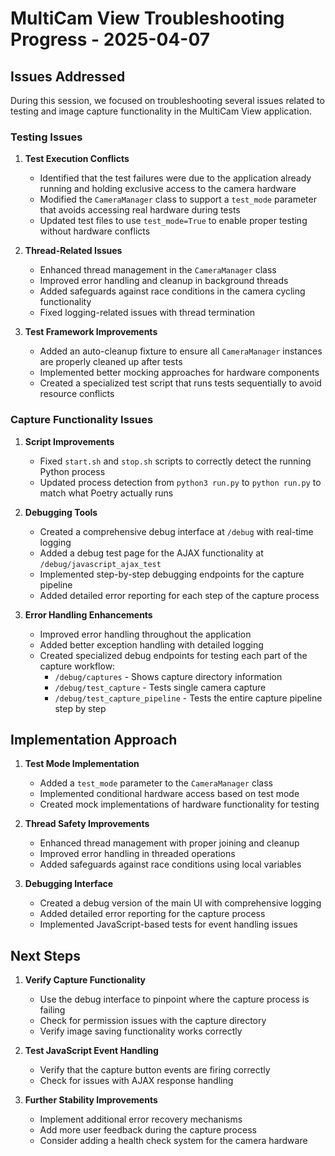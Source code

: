 # MultiCam View Troubleshooting Progress - 2025-04-07

## Issues Addressed

During this session, we focused on troubleshooting several issues related to testing and image capture functionality in the MultiCam View application.

### Testing Issues

1. **Test Execution Conflicts**
   - Identified that the test failures were due to the application already running and holding exclusive access to the camera hardware
   - Modified the `CameraManager` class to support a `test_mode` parameter that avoids accessing real hardware during tests
   - Updated test files to use `test_mode=True` to enable proper testing without hardware conflicts

2. **Thread-Related Issues**
   - Enhanced thread management in the `CameraManager` class
   - Improved error handling and cleanup in background threads
   - Added safeguards against race conditions in the camera cycling functionality
   - Fixed logging-related issues with thread termination

3. **Test Framework Improvements**
   - Added an auto-cleanup fixture to ensure all `CameraManager` instances are properly cleaned up after tests
   - Implemented better mocking approaches for hardware components
   - Created a specialized test script that runs tests sequentially to avoid resource conflicts

### Capture Functionality Issues

1. **Script Improvements**
   - Fixed `start.sh` and `stop.sh` scripts to correctly detect the running Python process
   - Updated process detection from `python3 run.py` to `python run.py` to match what Poetry actually runs

2. **Debugging Tools**
   - Created a comprehensive debug interface at `/debug` with real-time logging
   - Added a debug test page for the AJAX functionality at `/debug/javascript_ajax_test`
   - Implemented step-by-step debugging endpoints for the capture pipeline
   - Added detailed error reporting for each step of the capture process

3. **Error Handling Enhancements**
   - Improved error handling throughout the application
   - Added better exception handling with detailed logging
   - Created specialized debug endpoints for testing each part of the capture workflow:
     - `/debug/captures` - Shows capture directory information
     - `/debug/test_capture` - Tests single camera capture
     - `/debug/test_capture_pipeline` - Tests the entire capture pipeline step by step

## Implementation Approach

1. **Test Mode Implementation**
   - Added a `test_mode` parameter to the `CameraManager` class
   - Implemented conditional hardware access based on test mode
   - Created mock implementations of hardware functionality for testing

2. **Thread Safety Improvements**
   - Enhanced thread management with proper joining and cleanup
   - Improved error handling in threaded operations
   - Added safeguards against race conditions using local variables

3. **Debugging Interface**
   - Created a debug version of the main UI with comprehensive logging
   - Added detailed error reporting for the capture process
   - Implemented JavaScript-based tests for event handling issues

## Next Steps

1. **Verify Capture Functionality**
   - Use the debug interface to pinpoint where the capture process is failing
   - Check for permission issues with the capture directory
   - Verify image saving functionality works correctly

2. **Test JavaScript Event Handling**
   - Verify that the capture button events are firing correctly
   - Check for issues with AJAX response handling

3. **Further Stability Improvements**
   - Implement additional error recovery mechanisms
   - Add more user feedback during the capture process
   - Consider adding a health check system for the camera hardware
